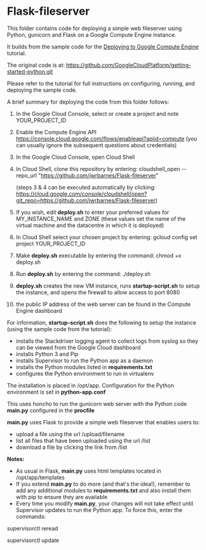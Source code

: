 # Flask-fileserver

 This folder contains code for deploying a simple web fileserver using Python, gunicorn and Flask on a Google Compute Engine instance.

 It builds from the sample code for the [Deploying to Google Compute Engine][tutorial-gce] tutorial. 
 
 The original code is at: https://github.com/GoogleCloudPlatform/getting-started-python.git

Please refer to the tutorial for full instructions on configuring, running, and deploying the sample code. 

A brief summary for deploying the code from this folder follows:

1. In the Google Cloud Console, select or create a project and note YOUR_PROJECT_ID
2. Enable the Compute Engine API https://console.cloud.google.com/flows/enableapi?apiid=compute
(you can usually ignore the subsequent questions about credentials)
3. In the Google Cloud Console, open Cloud Shell
4. In Cloud Shell, clone this repository by entering: cloudshell_open --repo_url "https://github.com/jwrbarnes/Flask-fileserver"

   (steps 3 & 4 can be executed automatically by clicking: https://cloud.google.com/console/cloudshell/open?git_repo=https://github.com/jwrbarnes/Flask-fileserver)
5. If you wish, edit <b>deploy.sh</b> to enter your preferred values for MY_INSTANCE_NAME and ZONE
   (these values set the name of the virtual machine and the datacentre in which it is deployed)
6. In Cloud Shell select your chosen project by entering: gcloud config set project YOUR_PROJECT_ID
7. Make <b>deploy.sh</b> executable by entering the command: chmod +x deploy.sh
8. Run <b>deploy.sh</b> by entering the command: ./deploy.sh
9. <b>deploy.sh</b> creates the new VM instance, runs <b>startup-script.sh</b> to setup the instance, and opens the firewall to allow access to port 8080
10. the public IP address of the web server can be found in the Compute Engine dashboard

For information, <b>startup-script.sh</b> does the following to setup the instance (using the sample code from the tutorial):
* installs the Stackdriver logging agent to collect logs from syslog so they can be viewed from the Google Cloud dashboard
* installs Python 3 and Pip
* installs Supervisor to run the Python app as a daemon
* installs the Python modules listed in <b>requirements.txt</b>
* configures the Python environment to run in virtualenv 

The installation is placed in /opt/app. Configuration for the Python environment is set in <b>python-app.conf</b>

This uses honcho to run the gunicorn web server with the Python code <b>main.py</b> configured in the <b>procfile</b>

<b>main.py</b> uses Flask to provide a simple web fileserver that enables users to:
* upload a file using the url /upload/filename
* list all files that have been uploaded using the url /list
* download a file by clicking the link from /list

<b>Notes:</b> 
* As usual in Flask, <b>main.py</b> uses html templates located in /opt/app/templates
* If you extend <b>main.py</b> to do more (and that's the idea!), remember to add any additional modules to <b>requirements.txt</b> 
and also install them with pip to ensure they are available
* Every time you modify <b>main.py</b>, your changes will not take effect until Supervisor updates to run the Python app. To force this, enter the commands:

supervisorctl reread

supervisorctl update


 [tutorial-gce]: https://cloud.google.com/python/tutorials/getting-started-on-compute-engine
